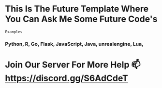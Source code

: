 # This Is The Future Template Where You Can Ask Me Some Future Code's 

`Examples`
### Python, R, Go, Flask, JavaScript, Java, unrealengine, Lua, 

# Join Our Server For More Help 📫 https://discord.gg/S6AdCdeT

